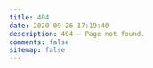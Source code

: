 ```yaml
---
title: 404
date: 2020-09-26 17:19:40
description: 404 – Page not found.
comments: false
sitemap: false
---
```


<script src="//qzonestyle.gtimg.cn/qzone/hybrid/app/404/search_children.js"
    charset="utf-8" homePageUrl="/" homePageName="Back to home">
</script>